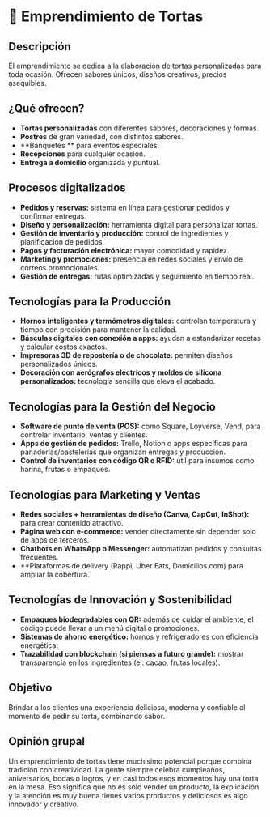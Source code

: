 # 🎂 Emprendimiento de Tortas

## Descripción
El emprendimiento se dedica a la elaboración de tortas personalizadas para toda ocasión. Ofrecen sabores únicos, diseños creativos, precios asequibles.

##  ¿Qué ofrecen?
- **Tortas personalizadas** con diferentes sabores, decoraciones y formas.  
- **Postres** de gran variedad, con disfintos sabores.  
- **Banquetes ** para eventos especiales.  
- **Recepciones** para cualquier ocasion.  
- **Entrega a domicilio** organizada y puntual.  

## Procesos digitalizados
- **Pedidos y reservas:** sistema en línea para gestionar pedidos y confirmar entregas.  
- **Diseño y personalización:** herramienta digital para personalizar tortas.  
- **Gestión de inventario y producción:** control de ingredientes y planificación de pedidos.  
- **Pagos y facturación electrónica:** mayor comodidad y rapidez.  
- **Marketing y promociones:** presencia en redes sociales y envío de correos promocionales.  
- **Gestión de entregas:** rutas optimizadas y seguimiento en tiempo real.


## Tecnologías para la Producción

- **Hornos inteligentes y termómetros digitales:** controlan temperatura y tiempo con precisión para mantener la calidad.
- **Básculas digitales con conexión a apps:** ayudan a estandarizar recetas y calcular costos exactos.
- **Impresoras 3D de repostería o de chocolate:** permiten diseños personalizados únicos.
- **Decoración con aerógrafos eléctricos y moldes de silicona personalizados:** tecnología sencilla que eleva el acabado.


## Tecnologías para la Gestión del Negocio

- **Software de punto de venta (POS):** como Square, Loyverse, Vend, para controlar inventario, ventas y clientes.
- **Apps de gestión de pedidos:** Trello, Notion o apps específicas para panaderías/pastelerías que organizan entregas y producción.
- **Control de inventarios con código QR o RFID:** útil para insumos como harina, frutas o empaques.


## Tecnologías para Marketing y Ventas

- **Redes sociales + herramientas de diseño (Canva, CapCut, InShot):** para crear contenido atractivo.
- **Página web con e-commerce:** vender directamente sin depender solo de apps de terceros.
- **Chatbots en WhatsApp o Messenger:** automatizan pedidos y consultas frecuentes.
- **Plataformas de delivery (Rappi, Uber Eats, Domicilios.com) para ampliar la cobertura.


## Tecnologías de Innovación y Sostenibilidad

- **Empaques biodegradables con QR:** además de cuidar el ambiente, el código puede llevar a un menú digital o promociones.
- **Sistemas de ahorro energético:** hornos y refrigeradores con eficiencia energética.
- **Trazabilidad con blockchain (si piensas a futuro grande):** mostrar transparencia en los ingredientes (ej: cacao, frutas locales).


## Objetivo
Brindar a los clientes una experiencia deliciosa, moderna y confiable al momento de pedir su torta, combinando sabor.

## Opinión grupal

Un emprendimiento de tortas tiene muchísimo potencial porque combina tradición con creatividad. La gente siempre celebra cumpleaños, aniversarios, bodas o logros, y en casi todos esos momentos hay una torta en la mesa. Eso significa que no es solo vender un producto, 
la explicación y la atención es muy buena tienes varios productos y deliciosos es algo innovador y creativo.



